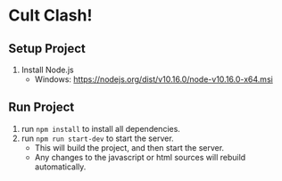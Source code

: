 # Cult Clash!

## Setup Project
1) Install Node.js
    * Windows: <https://nodejs.org/dist/v10.16.0/node-v10.16.0-x64.msi>

## Run Project
1) run `npm install` to install all dependencies.
2) run `npm run start-dev` to start the server.
    * This will build the project, and then start the server.
    * Any changes to the javascript or html sources will rebuild automatically.
